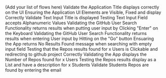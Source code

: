 (Add your list of flows here)
Validate the Application Title displays correctly on the UI
Ensuring the Application UI Elements are Visible, Fixed and display Correctly
Validate Text Input Title is displayed
Testing Text Input Field accepts Alphanumeric Values
Validating the GitHub User Search Functionality returns results when putting user input by Clicking "Enter" on the Keyboard
Validating the GitHub User Search Functionality returns results when entering User input by Hitting on the "Go" button
Ensuaring the App returns No Results Found message when searching with empty input field
Testing that the Repos results found for x Users is Clickable and redirecting to github project Correctly
Validating the App displays the Number of Repos found for x Users
Testing the Repos results display as a List and have a description for x Students
Validate Students Repos are found by entering the email
